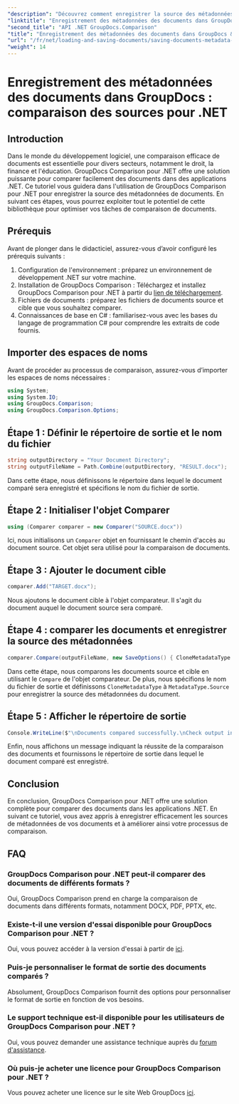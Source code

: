 ```yaml
---
"description": "Découvrez comment enregistrer la source des métadonnées d'un document avec GroupDocs Comparison pour .NET. Suivez notre guide étape par étape pour une comparaison fluide de vos documents dans .NET."
"linktitle": "Enregistrement des métadonnées des documents dans GroupDocs &#58; comparaison des sources pour .NET"
"second_title": "API .NET GroupDocs.Comparison"
"title": "Enregistrement des métadonnées des documents dans GroupDocs &#58; comparaison des sources pour .NET"
"url": "/fr/net/loading-and-saving-documents/saving-documents-metadata-source/"
"weight": 14
---
```


# Enregistrement des métadonnées des documents dans GroupDocs : comparaison des sources pour .NET

## Introduction
Dans le monde du développement logiciel, une comparaison efficace de documents est essentielle pour divers secteurs, notamment le droit, la finance et l'éducation. GroupDocs Comparison pour .NET offre une solution puissante pour comparer facilement des documents dans des applications .NET. Ce tutoriel vous guidera dans l'utilisation de GroupDocs Comparison pour .NET pour enregistrer la source des métadonnées de documents. En suivant ces étapes, vous pourrez exploiter tout le potentiel de cette bibliothèque pour optimiser vos tâches de comparaison de documents.
## Prérequis
Avant de plonger dans le didacticiel, assurez-vous d’avoir configuré les prérequis suivants :
1. Configuration de l'environnement : préparez un environnement de développement .NET sur votre machine.
2. Installation de GroupDocs Comparison : Téléchargez et installez GroupDocs Comparison pour .NET à partir du [lien de téléchargement](https://releases.groupdocs.com/comparison/net/).
3. Fichiers de documents : préparez les fichiers de documents source et cible que vous souhaitez comparer.
4. Connaissances de base en C# : familiarisez-vous avec les bases du langage de programmation C# pour comprendre les extraits de code fournis.

## Importer des espaces de noms
Avant de procéder au processus de comparaison, assurez-vous d’importer les espaces de noms nécessaires :
```csharp
using System;
using System.IO;
using GroupDocs.Comparison;
using GroupDocs.Comparison.Options;
```

## Étape 1 : Définir le répertoire de sortie et le nom du fichier
```csharp
string outputDirectory = "Your Document Directory";
string outputFileName = Path.Combine(outputDirectory, "RESULT.docx");
```
Dans cette étape, nous définissons le répertoire dans lequel le document comparé sera enregistré et spécifions le nom du fichier de sortie.
## Étape 2 : Initialiser l'objet Comparer
```csharp
using (Comparer comparer = new Comparer("SOURCE.docx"))
```
Ici, nous initialisons un `Comparer` objet en fournissant le chemin d'accès au document source. Cet objet sera utilisé pour la comparaison de documents.
## Étape 3 : Ajouter le document cible
```csharp
comparer.Add("TARGET.docx");
```
Nous ajoutons le document cible à l'objet comparateur. Il s'agit du document auquel le document source sera comparé.
## Étape 4 : comparer les documents et enregistrer la source des métadonnées
```csharp
comparer.Compare(outputFileName, new SaveOptions() { CloneMetadataType = MetadataType.Source });
```
Dans cette étape, nous comparons les documents source et cible en utilisant le `Compare` de l'objet comparateur. De plus, nous spécifions le nom du fichier de sortie et définissons `CloneMetadataType` à `MetadataType.Source` pour enregistrer la source des métadonnées du document.
## Étape 5 : Afficher le répertoire de sortie
```csharp
Console.WriteLine($"\nDocuments compared successfully.\nCheck output in {outputDirectory}.");
```
Enfin, nous affichons un message indiquant la réussite de la comparaison des documents et fournissons le répertoire de sortie dans lequel le document comparé est enregistré.

## Conclusion
En conclusion, GroupDocs Comparison pour .NET offre une solution complète pour comparer des documents dans les applications .NET. En suivant ce tutoriel, vous avez appris à enregistrer efficacement les sources de métadonnées de vos documents et à améliorer ainsi votre processus de comparaison.
## FAQ
### GroupDocs Comparison pour .NET peut-il comparer des documents de différents formats ?
Oui, GroupDocs Comparison prend en charge la comparaison de documents dans différents formats, notamment DOCX, PDF, PPTX, etc.
### Existe-t-il une version d'essai disponible pour GroupDocs Comparison pour .NET ?
Oui, vous pouvez accéder à la version d'essai à partir de [ici](https://releases.groupdocs.com/).
### Puis-je personnaliser le format de sortie des documents comparés ?
Absolument, GroupDocs Comparison fournit des options pour personnaliser le format de sortie en fonction de vos besoins.
### Le support technique est-il disponible pour les utilisateurs de GroupDocs Comparison pour .NET ?
Oui, vous pouvez demander une assistance technique auprès du [forum d'assistance](https://forum.groupdocs.com/c/comparison/12).
### Où puis-je acheter une licence pour GroupDocs Comparison pour .NET ?
Vous pouvez acheter une licence sur le site Web GroupDocs [ici](https://purchase.groupdocs.com/buy).